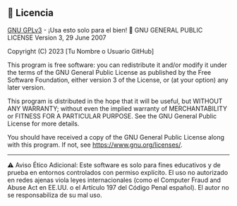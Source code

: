 ## 📜 Licencia
[GNU GPLv3](LICENSE) - ¡Usa esto solo para el bien! 🔐
GNU GENERAL PUBLIC LICENSE
Version 3, 29 June 2007

Copyright (C) 2023 [Tu Nombre o Usuario GitHub]

This program is free software: you can redistribute it and/or modify
it under the terms of the GNU General Public License as published by
the Free Software Foundation, either version 3 of the License, or
(at your option) any later version.

This program is distributed in the hope that it will be useful,
but WITHOUT ANY WARRANTY; without even the implied warranty of
MERCHANTABILITY or FITNESS FOR A PARTICULAR PURPOSE.  See the
GNU General Public License for more details.

You should have received a copy of the GNU General Public License
along with this program.  If not, see <https://www.gnu.org/licenses/>.

---

⚠️ Aviso Ético Adicional:
Este software es solo para fines educativos y de prueba en entornos controlados 
con permiso explícito. El uso no autorizado en redes ajenas viola leyes 
internacionales (como el Computer Fraud and Abuse Act en EE.UU. o el Artículo 197 
del Código Penal español). El autor no se responsabiliza de su mal uso.
